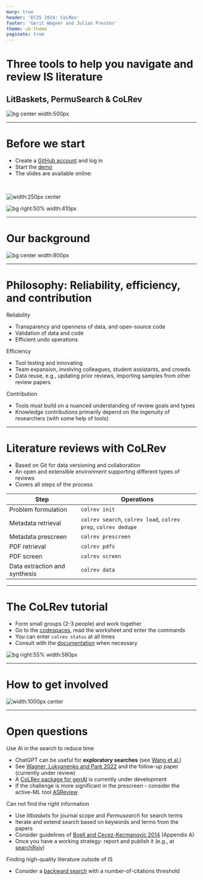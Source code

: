 ```yaml
---
marp: true
header: 'ECIS 2024: CoLRev'
footer: 'Gerit Wagner and Julian Prester'
theme: ub-theme
paginate: true
---
```


# Three tools to help you navigate and review IS literature

## LitBaskets, PermuSearch & CoLRev

![bg center width:500px](../assets/2024-ECIS-logo.png)

---

# Before we start

- Create a [GitHub account](https://github.com/signup) and log in
- Start the [demo](https://github.com//codespaces/new?hide_repo_select=true&ref=main&repo=767717822)
- The slides are available online:

<br/>

![width:250px center](../assets/2024-ECIS-QR.png)

![bg right:50% width:410px](../assets/start-demo.png)

---

# Our background

![bg center width:900px](../assets/expertise.png)


<!-- 
TODO : add Guy Paré to HEC Montréal

- Gerit Wagner: short bio

- Julian Prester: short bio

Overview of publications on literature reviews, tools, teaching (phd, bachelor, master), editorial work, ...

Map our journey on the left (started in Regensburg, JP to UNSW, GW to Montreal and Bamberg, JP to University of Sydney)

Illustrate our experience on the right as different "building blocks" with the colrev project on top (e.g., 12 review papers, 4 methods papers, 87 packages, 7 teaching offers, 4 x service as editor/reviewer )

3 methods papers in the senior scholars basket (of 11)
over 50 phd students

colrev projet: setup in 2021 - 3 years under development, 26 versions, 20 contributors, but still a lot to do
 -->

---

# Philosophy: Reliability, efficiency, and contribution

Reliability

- Transparency and openness of data, and open-source code
- Validation of data and code
- Efficient undo operations

<!--
data: manual and algorithmic
 (transparency - using Git to see exactly what was changed) - not the most common approach in the context of LR
: paradigm change: no longer require "blind trust" in algorithms/student assistants

 enables / requires -->

Efficiency

- Tool testing and innovating
- Team expansion, involving colleagues, student assistants, and crowds
- Data reuse, e.g., updating prior reviews, importing samples from other review papers

Contribution

- Tools must build on a nuanced understanding of review goals and types
- Knowledge contributions primarily depend on the ingenuity of researchers (with some help of tools)

<!--
varying performance, availability, and cost

 new algorithms and SOTA tools
(reuse: one step further than reproducibility) 
or student papers etc.
-->

---

# Literature reviews with CoLRev

- Based on Git for data versioning and collaboration
- An open and extensible environment supporting different types of reviews 
- Covers all steps of the process

<center>

| Step                      | Operations                |
|----------------------------|--------------------------|
| Problem formulation        | ``colrev init``          |
| Metadata retrieval         | ``colrev search``, ``colrev load``, ``colrev prep``, ``colrev dedupe``        |
| Metadata prescreen         | ``colrev prescreen``     |
| PDF retrieval              | ``colrev pdfs``          |
| PDF screen                 | ``colrev screen``        |
| Data extraction and synthesis | ``colrev data``       |

</center>

<!-- 
Git-based: the full collaboration model

First slides: what do we mean with colrev/what's our focus?
colrev: literature reviews in collaborative settings

something we discussed earlier, when announcing the workshop (record keeping, put users in a position to report a full standalone paper at all times)

-> Extensible approach, adapting the first steps with parameters, and selecting different packages for the data analysis/extraction/coding/synthesis/RoB
-->

---

# The CoLRev tutorial

- Form small groups (2-3 people) and work together
- Go to the [codespaces](https://github.com//codespaces/new?hide_repo_select=true&ref=main&repo=767717822), read the worksheet and enter the commands
- You can enter `colrev status` at all times
- Consult with the [documentation](https://colrev.readthedocs.io/en/latest/) when necessary

![bg right:55% width:580px](../assets/screenshot_annotation.png)

---

# How to get involved

![width:1000px center](../assets/last_slide.png)

---

# Open questions

Use AI in the search to reduce time

- ChatGPT can be useful for **exploratory searches** (see [Wang et al.](https://arxiv.org/abs/2302.03495))
- See [Wagner, Lukyanenko and Paré 2022](https://journals.sagepub.com/doi/full/10.1177/02683962211048201) and the follow-up paper (currently under review)
- A [CoLRev package for genAI](https://github.com/CoLRev-Environment/colrev/tree/genailr) is currently under development
- If the challenge is more significant in the prescreen - consider the active-ML tool [ASReview](https://github.com/asreview/asreview)

Can not find the right information

- Use *litbaskets* for journal scope and *Permusearch* for search terms
- Iterate and extend search based on keywords and terms from the papers
- Consider guidelines of [Boell and Cecez-Kecmanovic 2014](https://aisel.aisnet.org/cais/vol34/iss1/12/) (Appendix A)
- Once you have a working strategy: report and publish it (e.g., at [searchRxiv](https://www.cabidigitallibrary.org/journal/searchrxiv))

Finding high-quality literature outside of IS

- Consider a [backward search](https://colrev.readthedocs.io/en/latest/manual/packages/colrev.pdf_backward_search.html) with a number-of-citations threshold
